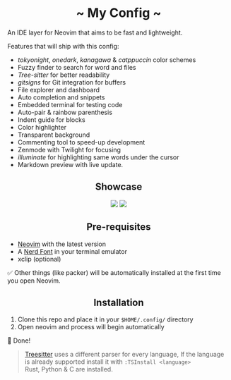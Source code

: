 <h1 align="center">~ My Config ~</h1>

An IDE layer for Neovim that aims to be fast and lightweight.

Features that will ship with this config:
+ *tokyonight*, *onedark*, *kanagawa* & *catppuccin* color schemes
+ Fuzzy finder to search for word and files
+ *Tree-sitter* for better readability
+ *gitsigns* for Git integration for buffers
+ File explorer and dashboard
+ Auto completion and snippets
+ Embedded terminal for testing code
+ Auto-pair & rainbow parenthesis
+ Indent guide for blocks
+ Color highlighter
+ Transparent background
+ Commenting tool to speed-up development
+ Zenmode with Twilight for focusing
+ *illuminate* for highlighting same words under the cursor
+ Markdown preview with live update.

<h2 align="center">Showcase</h2>
<div align="center">

  <img src="https://user-images.githubusercontent.com/81623530/209676623-32449e2d-2d3a-4e7f-b5af-3dcf692c35ad.png">
  <img src="https://user-images.githubusercontent.com/81623530/209675959-f08c9356-6152-4124-9120-4c7683290c9f.png">

</div>
<h2 align="center">Pre-requisites</h2>

+ [Neovim](https://neovim.io/) with the latest version  
+ A [Nerd Font](https://www.nerdfonts.com/) in your terminal emulator  
+ xclip (optional)  

✅ Other things (like packer) will be automatically installed at the first time you open Neovim. 
<h2 align="center">Installation</h2>

1. Clone this repo and place it in your  `$HOME/.config/` directory  
2. Open neovim and process will begin automatically

🎯 Done!

> [Treesitter](https://github.com/nvim-treesitter/nvim-treesitter) uses a different parser for every language, If the language is already supported install it with `:TSInstall <language>`  
> Rust, Python & C are installed. 
